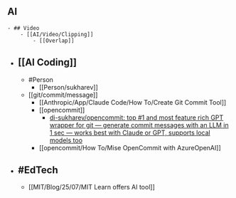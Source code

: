 ## AI
	- ## Video
		- [[AI/Video/Clipping]]
			- [[Overlap]]
- ## [[AI Coding]]
	- #Person
		- [[Person/sukharev]]
	- [[git/commit/message]]
		- [[Anthropic/App/Claude Code/How To/Create Git Commit Tool]]
		- [[opencommit]]
			- [di-sukharev/opencommit: top #1 and most feature rich GPT wrapper for git — generate commit messages with an LLM in 1 sec — works best with Claude or GPT, supports local models too](https://github.com/di-sukharev/opencommit?utm_source=chatgpt.com)
		- [[opencommit/How To/Mise OpenCommit with AzureOpenAI]]
- ## #EdTech
	- [[MIT/Blog/25/07/MIT Learn offers AI tool]]